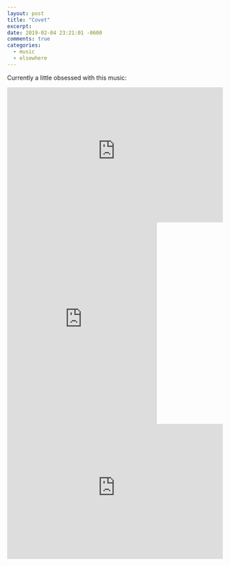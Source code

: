 ```yaml
---
layout: post
title: "Covet"
excerpt: 
date: 2019-02-04 23:21:01 -0600
comments: true
categories: 
  - music
  - elsewhere
---
```


Currently a little obsessed with this music:

<iframe width="100%" height="315" src="https://www.youtube-nocookie.com/embed/RXGwVJCdV6A?rel=0" frameborder="0" allow="accelerometer; autoplay; encrypted-media; gyroscope; picture-in-picture" allowfullscreen></iframe>

<iframe style="border: 0; width: 350px; height: 470px;" src="https://bandcamp.com/EmbeddedPlayer/album=2003550962/size=large/bgcol=ffffff/linkcol=0687f5/tracklist=false/transparent=true/" seamless><a href="http://covetband.bandcamp.com/album/effloresce">effloresce by covet</a></iframe>

<iframe width="100%" height="315" src="https://www.youtube-nocookie.com/embed/GKdsaRU2u8g?rel=0" frameborder="0" allow="accelerometer; autoplay; encrypted-media; gyroscope; picture-in-picture" allowfullscreen></iframe>